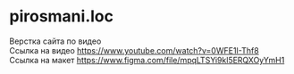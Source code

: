 # pirosmani.loc
Верстка сайта по видео<br>
Ссылка на видео https://www.youtube.com/watch?v=0WFE1I-Thf8<br>
Ссылка на макет https://www.figma.com/file/mpqLTSYi9kl5ERQXOyYmH1
